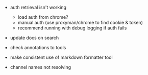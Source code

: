 - auth retrieval isn't working
  - load auth from chrome?
  - manual auth (use proxyman/chrome to find cookie & token)
  - recommend running with debug logging if auth fails

- update docs on search
- check annotations to tools
- make consistent use of markdown formatter tool
- channel names not resolving
